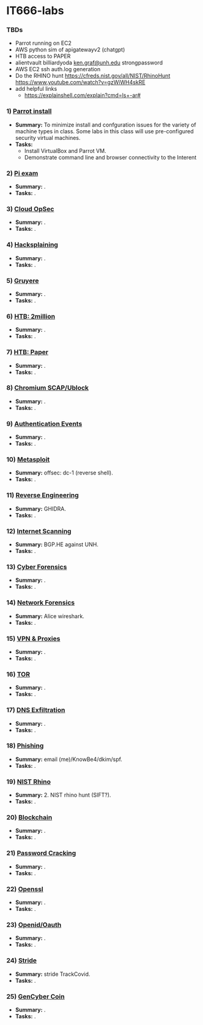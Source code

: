 # IT666-labs

### TBDs
- Parrot running on EC2
- AWS python sim of apigatewayv2 (chatgpt)
- HTB access to PAPER
- alientvault billiardyoda ken.graf@unh.edu strongpassword
- AWS EC2 ssh auth.log generation
- Do the RHINO hunt https://cfreds.nist.gov/all/NIST/RhinoHunt
  https://www.youtube.com/watch?v=gzWiWH4skRE
- add helpful links
  - https://explainshell.com/explain?cmd=ls+-ar#

### 1) [Parrot install](./parrot.md)
  - __Summary:__ To minimize install and confguration issues for the variety of machine types in class.
Some labs in this class will use pre-configured security virtual machines.  
  - __Tasks:__
    - Install VirtualBox and Parrot VM.
    - Demonstrate command line and browser connectivity to the Interent

### 2) [Pi exam](./pi.md)
  - __Summary:__ .  
  - __Tasks:__ .  

### 3) [Cloud OpSec](./cloud_opsec.md)
  - __Summary:__ .  
  - __Tasks:__ .  

### 4) [Hacksplaining](./hacksplaining.md)
  - __Summary:__ .  
  - __Tasks:__ .  

### 5) [Gruyere](./gruyere.md)
  - __Summary:__ .  
  - __Tasks:__ .  

### 6) [HTB: 2million](./htb_2million.md)
  - __Summary:__ .  
  - __Tasks:__ .  

### 7) [HTB: Paper](./htb_paper.md)
  - __Summary:__ .  
  - __Tasks:__ .  

### 8) [Chromium SCAP/Ublock](./chromium.md)
  - __Summary:__ .  
  - __Tasks:__ .  

### 9) [Authentication Events](./auth_log.md)
  - __Summary:__ .  
  - __Tasks:__ .  

### 10) [Metasploit](./metasploit.md)
  - __Summary:__ offsec: dc-1 (reverse shell).  
  - __Tasks:__ .  

### 11) [Reverse Engineering](./ghidra.md)
  - __Summary:__ GHIDRA.  
  - __Tasks:__ .  

### 12) [Internet Scanning](./internet_scanning.md)
  - __Summary:__ BGP.HE against UNH.  
  - __Tasks:__ .  

### 13) [Cyber Forensics](./forensics.md)
  - __Summary:__ .  
  - __Tasks:__ .  

### 14) [Network Forensics](./network_forensics.md)
  - __Summary:__ Alice wireshark.  
  - __Tasks:__ .  

### 15) [VPN & Proxies](./vpn.md)
  - __Summary:__ .  
  - __Tasks:__ .  

### 16) [TOR](./tor.md)
  - __Summary:__ .  
  - __Tasks:__ .  

### 17) [DNS Exfiltration](./dns_exfil.md)
  - __Summary:__ .  
  - __Tasks:__ .

### 18) [Phishing](./phishing.md)
  - __Summary:__ email (me)/KnowBe4/dkim/spf.  
  - __Tasks:__ .  

### 19) [NIST Rhino](./rhino.md)
  - __Summary:__ 2.	NIST rhino hunt (SIFT?).  
  - __Tasks:__ .  

### 20) [Blockchain](./blockchain.md)
  - __Summary:__ .  
  - __Tasks:__ .  

### 21) [Password Cracking](./password_cracking.md)
  - __Summary:__ .  
  - __Tasks:__ .  

### 22) [Openssl](./openssl.md)
  - __Summary:__ .  
  - __Tasks:__ .  

### 23) [Openid/Oauth](./openid_oauth.md)
  - __Summary:__ .  
  - __Tasks:__ .  

### 24) [Stride](./stride.md)
  - __Summary:__ stride TrackCovid.  
  - __Tasks:__ .  

### 25) [GenCyber Coin](./gencybercoin.md)
  - __Summary:__ .  
  - __Tasks:__ .  


